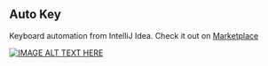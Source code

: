 ## Auto Key
Keyboard automation from IntelliJ Idea. Check it out on [Marketplace](https://plugins.jetbrains.com/plugin/19265-auto-key)

[![IMAGE ALT TEXT HERE](https://img.youtube.com/vi/7QvR2p30vB0/0.jpg)](https://www.youtube.com/watch?v=7QvR2p30vB0)

